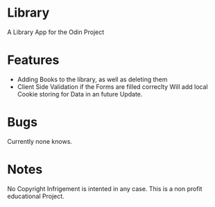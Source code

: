 # Library
A Library App for the Odin Project

# Features
- Adding Books to the library, as well as deleting them
- Client Side  Validation if the Forms are filled correclty
Will add local Cookie storing for Data in an future Update.

# Bugs
Currently none knows.

# Notes
No Copyright Infrigement is intented in any case. This is a non profit educational Project.
